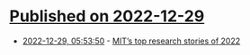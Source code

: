 # [Published on 2022-12-29](index.md)

* [2022-12-29, 05:53:50](https://lobste.rs/s/hldwwj/mit_s_top_research_stories_2022) - [MIT’s top research stories of 2022](https://news.mit.edu/2022/top-research-2022-1221)
